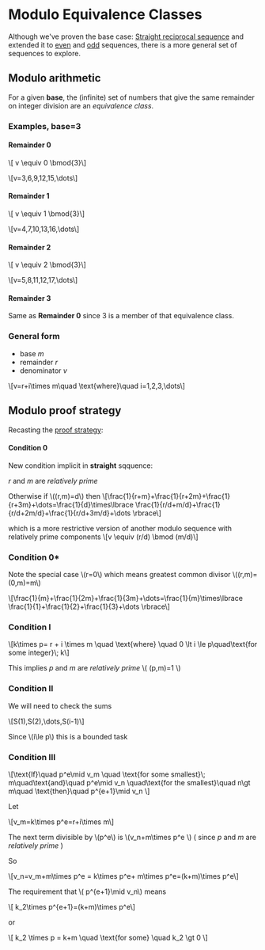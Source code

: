 # Modulo Equivalence Classes

Although we've proven the base case: [Straight reciprocal sequence](straight.md) and extended it to [even](even.md) and [odd](odd.md) sequences, there is a more general set of sequences to explore.

## Modulo arithmetic

For a given __base__, the (infinite) set of numbers that give the same remainder on integer division are an *equivalence class*.

### Examples, base=3

#### Remainder 0
\\[ v \equiv 0 \bmod{3}\\]

\\[v=3,6,9,12,15,\dots\\]

#### Remainder 1
\\[ v \equiv 1 \bmod{3}\\]

\\[v=4,7,10,13,16,\dots\\]

#### Remainder 2
\\[ v \equiv 2 \bmod{3}\\]

\\[v=5,8,11,12,17,\dots\\]

#### Remainder 3

Same as __Remainder 0__ since 3 is a member of that equivalence class.

### General form

* base *m*
* remainder *r*
* denominator *v*

\\[v=r+i\times m\quad \text{where}\quad i=1,2,3,\dots\\]

## Modulo proof strategy

Recasting the [proof strategy](strategy.md):

#### Condition 0
New condition implicit in __straight__ sqquence:

*r* and *m* are *relatively prime*

Otherwise if \\((r,m)=d\\) then
\\[\frac{1}{r+m}+\frac{1}{r+2m}+\frac{1}{r+3m}+\dots=\frac{1}{d}\times\lbrace \frac{1}{r/d+m/d}+\frac{1}{r/d+2m/d}+\frac{1}{r/d+3m/d}+\dots \rbrace\\]

which is a more restrictive version of another modulo sequence with relatively prime components
\\[v \equiv (r/d) \bmod (m/d)\\]

### Condition 0*

Note the special case \\(r=0\\) which means greatest common divisor  \\((r,m)=(0,m)=m\\)

\\[\frac{1}{m}+\frac{1}{2m}+\frac{1}{3m}+\dots=\frac{1}{m}\times\lbrace \frac{1}{1}+\frac{1}{2}+\frac{1}{3}+\dots \rbrace\\]

### Condition I

\\[k\times p= r + i \times m \quad \text{where} \quad 0 \lt i \le p\quad\text{for some integer}\\; k\\]

This implies *p* and *m* are *relatively prime* 
\\( (p,m)=1 \\)

### Condition II

We will need to check the sums

\\[S(1),S(2),\dots,S(i-1)\\]

Since \\(i\le p\\) this is a bounded task

### Condition III

\\[\text{If}\quad p\^e\mid v\_m \quad \text{for some smallest}\\; m\\quad\text{and}\quad p\^e\mid v\_n \quad\text{for the smallest}\quad n\gt m\quad \text{then}\quad p\^{e+1}\mid v\_n \\]

Let

\\[v\_m=k\times p\^e=r+i\times m\\]

The next term divisible by \\(p\^e\\) is \\(v\_n+m\times p\^e \\)  ( since *p* and *m* are *relatively prime* )

So

\\[v\_n=v_m+m\times p\^e = k\times p\^e+ m\times p\^e=(k+m)\times p\^e\\]

The requirement that \\( p\^{e+1}\mid v\_n\\) means

\\[ k_2\times p\^{e+1}=(k+m)\times p\^e\\]

or

\\[ k\_2 \times p = k+m \quad \text{for some} \quad k\_2 \gt 0 \\]

